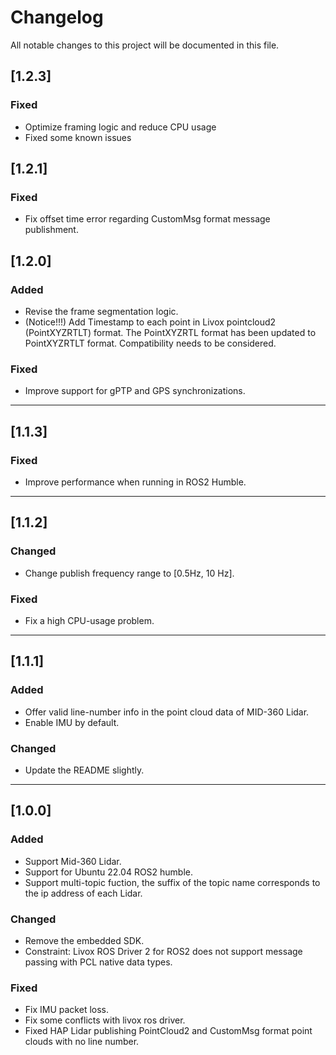 # Changelog

All notable changes to this project will be documented in this file.

## [1.2.3]
### Fixed
- Optimize framing logic and reduce CPU usage
- Fixed some known issues

## [1.2.1]
### Fixed
- Fix offset time error regarding CustomMsg format message publishment.

## [1.2.0]
### Added
- Revise the frame segmentation logic.
- (Notice!!!) Add Timestamp to each point in Livox pointcloud2 (PointXYZRTLT) format. The PointXYZRTL format has been updated to PointXYZRTLT format. Compatibility needs to be considered.
### Fixed
- Improve support for gPTP and GPS synchronizations.

--- 
## [1.1.3]
### Fixed
- Improve performance when running in ROS2 Humble.

--- 
## [1.1.2]
### Changed
- Change publish frequency range to [0.5Hz, 10 Hz].
### Fixed
- Fix a high CPU-usage problem.

--- 
## [1.1.1]
### Added
- Offer valid line-number info in the point cloud data of MID-360 Lidar.
- Enable IMU by default.
### Changed
- Update the README slightly.

--- 
## [1.0.0]
### Added
- Support Mid-360 Lidar.
- Support for Ubuntu 22.04 ROS2 humble.
- Support multi-topic fuction, the suffix of the topic name corresponds to the ip address of each Lidar. 
### Changed
- Remove the embedded SDK.
- Constraint: Livox ROS Driver 2 for ROS2 does not support message passing with PCL native data types.
### Fixed
- Fix IMU packet loss.
- Fix some conflicts with livox ros driver.
- Fixed HAP Lidar publishing PointCloud2 and CustomMsg format point clouds with no line number.
